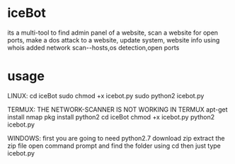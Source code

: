 # iceBot
its a multi-tool
to find admin panel of a website,
scan a website for open ports,
make a dos attack to a website,
update system,
website info using whois
added network scan--hosts,os detection,open ports


# usage
LINUX:
cd iceBot
sudo chmod +x icebot.py
sudo python2 icebot.py


TERMUX:  THE NETWORK-SCANNER IS NOT WORKING IN TERMUX
apt-get install nmap
pkg install python2
cd iceBot
chmod +x icebot.py
python2 icebot.py


WINDOWS:
first you are going to need python2.7
download zip
extract the zip file
open command prompt and find the folder using cd
then just type icebot.py
